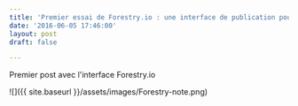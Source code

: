 ```yaml
---
title: 'Premier essai de Forestry.io : une interface de publication pour Jekyll'
date: '2016-06-05 17:46:00'
layout: post
draft: false

---
```

Premier post avec l'interface Forestry.io

![]({{ site.baseurl }}/assets/images/Forestry-note.png)